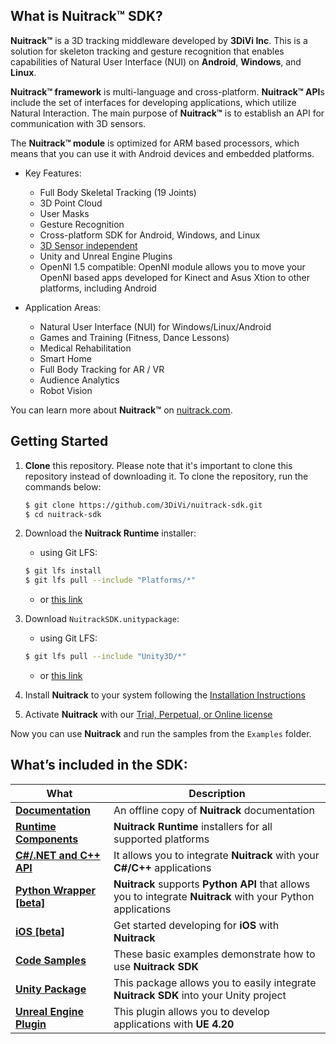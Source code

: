 ## What is Nuitrack™ SDK?

**Nuitrack™** is a 3D tracking middleware developed by **3DiVi Inc**. This is a solution for skeleton tracking and gesture recognition that enables capabilities of Natural User Interface (NUI) on **Android**, **Windows**, and **Linux**.

**Nuitrack™ framework** is multi-language and cross-platform. **Nuitrack™ API**s include the set of interfaces for developing applications, which utilize Natural Interaction. The main purpose of **Nuitrack™** is to establish an API for communication with 3D sensors.

The **Nuitrack™ module** is optimized for ARM based processors, which means that you can use it with Android devices and embedded platforms.

 - Key Features:
   - Full Body Skeletal Tracking (19 Joints)
   - 3D Point Cloud
   - User Masks
   - Gesture Recognition
   - Cross-platform SDK for Android, Windows, and Linux
   - [3D Sensor independent](https://nuitrack.com/#sensors)
   - Unity and Unreal Engine Plugins
   - OpenNI 1.5 compatible: OpenNI module allows you to move your OpenNI based apps developed for Kinect and Asus Xtion to other platforms, including Android

 - Application Areas:
   - Natural User Interface (NUI) for Windows/Linux/Android
   - Games and Training (Fitness, Dance Lessons)
   - Medical Rehabilitation
   - Smart Home
   - Full Body Tracking for AR / VR
   - Audience Analytics
   - Robot Vision

You can learn more about **Nuitrack™** on [nuitrack.com](https://nuitrack.com).

## Getting Started

1. **Clone** this repository. Please note that it's important to clone this repository instead of downloading it. To clone the repository, run the commands below: 

   ```bash
   $ git clone https://github.com/3DiVi/nuitrack-sdk.git
   $ cd nuitrack-sdk
   ```
 
2. Download the **Nuitrack Runtime** installer:

   - using Git LFS:

   ```bash
   $ git lfs install
   $ git lfs pull --include "Platforms/*"
   ```

   - or [this link](/Platforms)

3. Download `NuitrackSDK.unitypackage`:
   - using Git LFS:

   ```bash
   $ git lfs pull --include "Unity3D/*"
   ```
  
   - or [this link](/Unity3D)

4. Install **Nuitrack** to your system following the [Installation Instructions](/doc/Install.md)

5. Activate **Nuitrack** with our [Trial, Perpetual, or Online license](https://nuitrack.com/#pricing)

Now you can use **Nuitrack** and run the samples from the `Examples` folder.

## What’s included in the SDK:
| What | Description |
| --------- | ----------- | 
| **[Documentation](doc/readme.md)** | An offline copy of **Nuitrack** documentation ||
| **[Runtime Components](/Platforms)** | **Nuitrack Runtime** installers for all supported platforms ||
| **[C#/.NET and C++ API](https://download.3divi.com/Nuitrack/doc/annotated.html)** | It allows you to integrate **Nuitrack** with your **C#/C++** applications ||
| **[Python Wrapper [beta]](/PythonNuitrack-beta)** | **Nuitrack** supports **Python API** that allows you to integrate **Nuitrack** with your Python applications ||
| **[iOS [beta]](/iOS-beta)** | Get started developing for **iOS** with **Nuitrack** ||
| **[Code Samples](/Examples)** | These basic examples demonstrate how to use **Nuitrack SDK** |
| **[Unity Package](/doc/readme.md#unity-tutorials)** | This package allows you to easily integrate **Nuitrack SDK** into your Unity project |
| **[Unreal Engine Plugin](/doc/readme.md#unreal-engine-tutorials)** | This plugin allows you to develop applications with **UE 4.20** |
